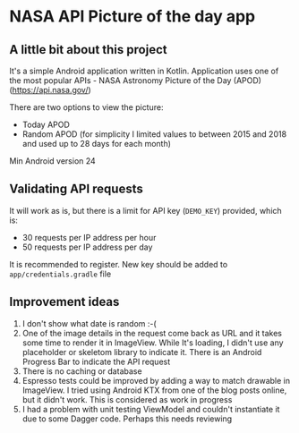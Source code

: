 # **NASA API Picture of the day app**

## **A little bit about this project**

It's a simple Android application written in Kotlin.
Application uses one of the most popular APIs - NASA Astronomy Picture of the Day (APOD) (https://api.nasa.gov/)

There are two options to view the picture:
* Today APOD
* Random APOD (for simplicity I limited values to between 2015 and 2018 and used up to 28 days for each month)

Min Android version 24

## **Validating API requests**

It will work as is, but there is a limit for API key (`DEMO_KEY`) provided, which is:

* 30 requests per IP address per hour
* 50 requests per IP address per day

It is recommended to register. New key should be added to `app/credentials.gradle` file

## **Improvement ideas**

1. I don't show what date is random :-(
2. One of the image details in the request come back as URL and it takes some time to render it in ImageView. While It's
loading, I didn't use any placeholder or skeletom library to indicate it. There is an Android Progress Bar to indicate the
API request
3. There is no caching or database
4. Espresso tests could be improved by adding a way to match drawable in ImageView. I tried using Android KTX from
one of the blog posts online, but it didn't work. This is considered as work in progress
5. I had a problem with unit testing ViewModel and couldn't instantiate it due to some Dagger code. Perhaps this needs reviewing


